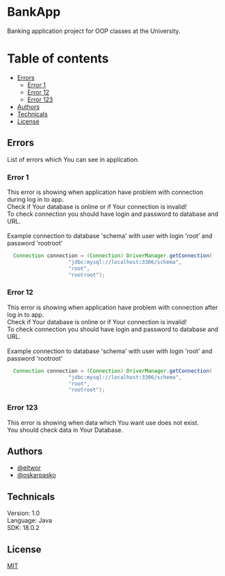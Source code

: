 # BankApp
Banking application project for OOP classes at the University.

# Table of contents
- [Errors](#Errors)
  - [Error 1](#Error-1)
  - [Error 12](#Error-12)
  - [Error 123](#Error-123)
- [Authors](#Authors)
- [Technicals](#Technicals)
- [License](#License)

## Errors
List of errors which You can see in application.

### Error 1
This error is showing when application have problem with connection during log in to app. </br>
Check if Your database is online or if Your connection is invalid! </br>
To check connection you should have login and password to database and URL. </br>
</br>
Example connection to database 'schema' with user with login 'root' and password 'rootroot'
```Java
  Connection connection = (Connection) DriverManager.getConnection(
                    "jdbc:mysql://localhost:3306/schema",
                    "root", 
                    "rootroot");
```

### Error 12
This error is showing when application have problem with connection after log in to app. </br>
Check if Your database is online or if Your connection is invalid! </br>
To check connection you should have login and password to database and URL. </br>
</br>
Example connection to database 'schema' with user with login 'root' and password 'rootroot'
```Java
  Connection connection = (Connection) DriverManager.getConnection(
                    "jdbc:mysql://localhost:3306/schema",
                    "root", 
                    "rootroot");
```

### Error 123
This error is showing when data which You want use does not exist. </br>
You should check data in Your Database.

## Authors

- [@eltwor](https://www.github.com/eltwor)
- [@oskarpasko](https://www.github.com/oskarpasko)

## Technicals
Version: 1.0 </br>
Language: Java </br>
SDK: 18.0.2 </br>

## License

[MIT](https://choosealicense.com/licenses/mit/)
